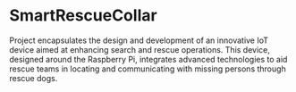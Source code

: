 # SmartRescueCollar
Project encapsulates the design and development of an innovative IoT device aimed at enhancing search and rescue operations. This device, designed around the Raspberry Pi, integrates advanced technologies to aid rescue teams in locating and communicating with missing persons through rescue dogs. 
